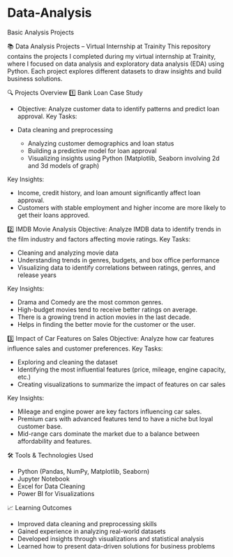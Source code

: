 # Data-Analysis
Basic Analysis Projects


📚 Data Analysis Projects – Virtual Internship at Trainity
         This repository contains the projects I completed during my virtual internship at Trainity, where I focused on data analysis and exploratory data analysis (EDA) using Python. Each project explores 
   different datasets to draw insights and build business solutions.

🔍 Projects Overview
1️⃣ Bank Loan Case Study

  - Objective: Analyze customer data to identify patterns and predict loan approval.
Key Tasks:

  - Data cleaning and preprocessing
    - Analyzing customer demographics and loan status
    - Building a predictive model for loan approval
    - Visualizing insights using Python (Matplotlib, Seaborn involving 2d and 3d models of graph) 

Key Insights:
   
  - Income, credit history, and loan amount significantly affect loan approval.
  -  Customers with stable employment and higher income are more likely to get their loans approved.


2️⃣ IMDB Movie Analysis
Objective: Analyze IMDB data to identify trends in the film industry and factors affecting movie ratings.
Key Tasks:
- Cleaning and analyzing movie data
- Understanding trends in genres, budgets, and box office performance
- Visualizing data to identify correlations between ratings, genres, and release years

Key Insights:
- Drama and Comedy are the most common genres.
- High-budget movies tend to receive better ratings on average.
-  There is a growing trend in action movies in the last decade.
-  Helps in finding the better movie for the customer or the user.


3️⃣ Impact of Car Features on Sales
Objective: Analyze how car features influence sales and customer preferences.
Key Tasks:
- Exploring and cleaning the dataset
- Identifying the most influential features (price, mileage, engine capacity, etc.)
- Creating visualizations to summarize the impact of features on car sales

 Key Insights:
 - Mileage and engine power are key factors influencing car sales.
 - Premium cars with advanced features tend to have a niche but loyal customer base.
 - Mid-range cars dominate the market due to a balance between affordability and features.


🛠️ Tools & Technologies Used
- Python (Pandas, NumPy, Matplotlib, Seaborn)
- Jupyter Notebook
- Excel for Data Cleaning
-  Power BI for Visualizations
       
📈 Learning Outcomes
- Improved data cleaning and preprocessing skills
- Gained experience in analyzing real-world datasets
- Developed insights through visualizations and statistical analysis
- Learned how to present data-driven solutions for business problems


    
